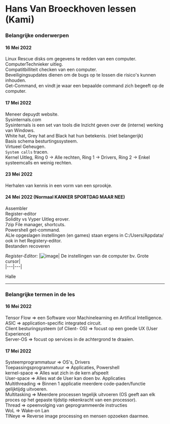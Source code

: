 # Hans Van Broeckhoven lessen (Kami)
### Belangrijke onderwerpen
#### 16 Mei 2022
Linux Rescue disks om gegevens te redden van een computer.  
ComputerTechnieker uitleg.  
Compatitbilliteit checken van een computer.  
Beveiligingsupdates dienen om de bugs op te lossen die risico's kunnen inhouden.  
Get-Command, en vindt je waar een bepaalde command zich begeeft op de computer.  
  
#### 17 Mei 2022
Meneer depuydt website.  
Sysinternals.com  
Sysinternals is een set van tools die Inzicht geven over de (interne) werking van Windows.  
White hat, Grey hat and Black hat hun betekenis. (niet belangerijk)  
Basis schema besturtingssysteem.  
Virtueel Geheugen.  
`System calls` tracen.  
Kernel Uitleg, Ring 0 -> Alle rechten, Ring 1 -> Drivers, Ring 2 -> Enkel systeemcalls en weinig rechten.  

#### 23 Mei 2022
Herhalen van kennis in een vorm van een sprookje.  

#### 24 Mei 2022  (Normaal KANKER SPORTDAG MAAR NEE)  
Assembler  
Register-editor   
Solidity vs Vyper Uitleg erover.  
7zip File manager, shortcuts.  
Powershell get-command.  
ALle opgeslagen instellingen (en games) staan ergens in C:/Users/Appdata/ ook in het Registery-editor.  
Bestanden recoveren  

*Register-Editor:*
|![image](https://user-images.githubusercontent.com/105280571/170022507-c9f6faef-ded5-4767-bb78-d7bf8a8dccd2.png)| De instellingen van de computer bv. Grote cursor|  
|---|---|  

Halle

___
### Belangrijke termen in de les
#### 16 Mei 2022
Tensor Flow => een Software voor Machinelearning en Artifical Intelligence.  
ASIC => application-specific integrated circuit.  
Client besturingsysteem (of Client- OS) => focust op een goede UX (User Experience)  
Server-OS => focust op services in de achtergrond te draaien.  
  
  
#### 17 Mei 2022
Systeemprogrammatuur => OS's, Drivers  
Toepassingsprogrammatuur => Applicaties, Powershell   
kernel-space => Alles wat zich in de kern afspeelt  
User-space => Alles wat de User kan doen bv. Applicaties    
Multithreading => Binnen 1 applicatie meerdere code-paden/functie gelijktijdg uitvoeren.    
Multitasking => Meerdere processen tegelijk uitvoeren (OS geeft aan elk proces op het gepaste tijdstip rekenkracht van een processor).  
Thread => opeenvolging van geprogrammeerde instructies  
WoL => Wake-on Lan  
TINeye => Reverse image processing en mensen opzoeken daarmee.  

